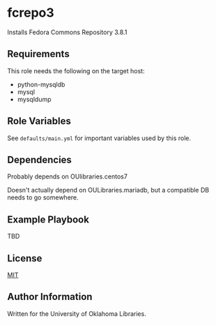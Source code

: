 fcrepo3
=========

Installs Fedora Commons Repository 3.8.1

Requirements
------------

This role needs the following on the target host:
* python-mysqldb
* mysql
* mysqldump 

Role Variables
--------------

See `defaults/main.yml` for important variables used by this role.

Dependencies
------------

Probably depends on OUlibraries.centos7

Doesn't actually depend on OULibraries.mariadb, but a compatible DB needs to go somewhere. 


Example Playbook
----------------
TBD


License
-------

[MIT](https://github.com/OULibraries/ansible-role-fcrepo3/blob/master/LICENSE)

Author Information
------------------

Written for the University of Oklahoma Libraries. 
